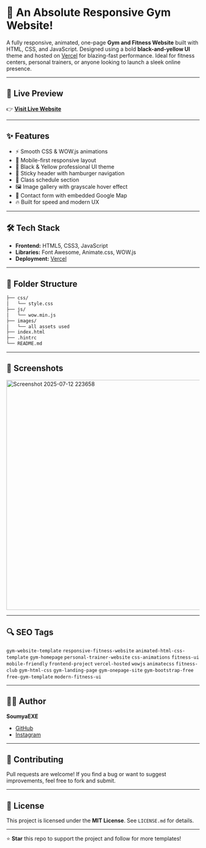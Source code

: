 # 💪 An Absolute Responsive Gym Website! 

A fully responsive, animated, one-page **Gym and Fitness Website** built with HTML, CSS, and JavaScript. Designed using a bold **black-and-yellow UI** theme and hosted on [Vercel](https://absolutefit24.vercel.app/) for blazing-fast performance. Ideal for fitness centers, personal trainers, or anyone looking to launch a sleek online presence.

---

## 🚀 Live Preview

👉 **[Visit Live Website](https://absolutefit24.vercel.app/)**

---

## ✨ Features

- ⚡ Smooth CSS & WOW.js animations  
- 📱 Mobile-first responsive layout  
- 🎨 Black & Yellow professional UI theme  
- 🧭 Sticky header with hamburger navigation  
- 📆 Class schedule section  
- 🖼️ Image gallery with grayscale hover effect  
- 📨 Contact form with embedded Google Map  
- 🔥 Built for speed and modern UX  

---

## 🛠️ Tech Stack

- **Frontend:** HTML5, CSS3, JavaScript  
- **Libraries:** Font Awesome, Animate.css, WOW.js  
- **Deployment:** [Vercel](https://vercel.com/)

---

## 📂 Folder Structure

```bash
├── css/
│   └── style.css
├── js/
│   └── wow.min.js
├── images/
│   └── all assets used
├── index.html
├── .hintrc
└── README.md
```

---

## 📸 Screenshots

<img width="1200" height="600" alt="Screenshot 2025-07-12 223658" src="https://github.com/user-attachments/assets/79d3948e-7b40-4b63-9b21-b2e14078a185" />

---

## 🔍 SEO Tags

`gym-website-template` `responsive-fitness-website` `animated-html-css-template` `gym-homepage` `personal-trainer-website` `css-animations` `fitness-ui` `mobile-friendly` `frontend-project` `vercel-hosted` `wowjs` `animatecss` `fitness-club` `gym-html-css` `gym-landing-page` `gym-onepage-site` `gym-bootstrap-free` `free-gym-template` `modern-fitness-ui`

---

## 🙋‍♂️ Author

**SoumyaEXE**  
- [GitHub](https://github.com/SoumyaEXE)  
- [Instagram](https://instagram.com/9n9vc)

---

## 🤝 Contributing

Pull requests are welcome! If you find a bug or want to suggest improvements, feel free to fork and submit.

---

## 📝 License

This project is licensed under the **MIT License**. See `LICENSE.md` for details.

---

⭐ **Star** this repo to support the project and follow for more templates!
